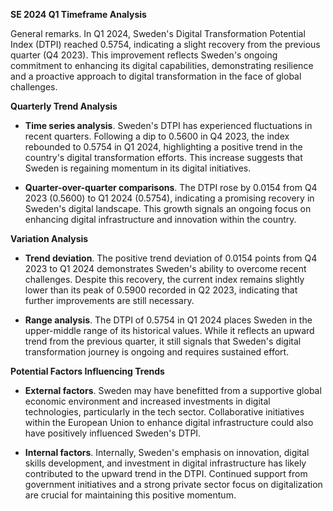 

**SE 2024 Q1 Timeframe Analysis**

General remarks. In Q1 2024, Sweden's Digital Transformation Potential Index (DTPI) reached 0.5754, indicating a slight recovery from the previous quarter (Q4 2023). This improvement reflects Sweden's ongoing commitment to enhancing its digital capabilities, demonstrating resilience and a proactive approach to digital transformation in the face of global challenges.

**Quarterly Trend Analysis**

- **Time series analysis**. Sweden's DTPI has experienced fluctuations in recent quarters. Following a dip to 0.5600 in Q4 2023, the index rebounded to 0.5754 in Q1 2024, highlighting a positive trend in the country's digital transformation efforts. This increase suggests that Sweden is regaining momentum in its digital initiatives.

- **Quarter-over-quarter comparisons**. The DTPI rose by 0.0154 from Q4 2023 (0.5600) to Q1 2024 (0.5754), indicating a promising recovery in Sweden's digital landscape. This growth signals an ongoing focus on enhancing digital infrastructure and innovation within the country.

**Variation Analysis**

- **Trend deviation**. The positive trend deviation of 0.0154 points from Q4 2023 to Q1 2024 demonstrates Sweden's ability to overcome recent challenges. Despite this recovery, the current index remains slightly lower than its peak of 0.5900 recorded in Q2 2023, indicating that further improvements are still necessary.

- **Range analysis**. The DTPI of 0.5754 in Q1 2024 places Sweden in the upper-middle range of its historical values. While it reflects an upward trend from the previous quarter, it still signals that Sweden's digital transformation journey is ongoing and requires sustained effort.

**Potential Factors Influencing Trends**

- **External factors**. Sweden may have benefitted from a supportive global economic environment and increased investments in digital technologies, particularly in the tech sector. Collaborative initiatives within the European Union to enhance digital infrastructure could also have positively influenced Sweden's DTPI.

- **Internal factors**. Internally, Sweden's emphasis on innovation, digital skills development, and investment in digital infrastructure has likely contributed to the upward trend in the DTPI. Continued support from government initiatives and a strong private sector focus on digitalization are crucial for maintaining this positive momentum.

